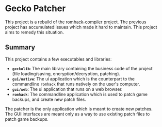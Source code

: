 # Gecko Patcher

This project is a rebuild of the [romhack-compiler](https://github.com/zsrtp/romhack-compiler) project. The previous project has accumulated issues which made it hard to maintain. This project aims to remedy this situation.

## Summary

This project contains a few executables and libraries:

- __`geckolib`__: The main library containing the business code of the project (file loading/saving, encryption/decryption, patching).
- __`gui/native`__: The ui application which is the counterpart to the commandline `romhack` that runs natively on the user's computer.
- __`gui/web`__: The ui application that runs on a web browser.
- __`romhack`__: The commandline application which is used to patch game backups, and create new patch files.

The patcher is the only application which is meant to create new patches. The GUI interfaces are meant only as a way to use existing patch files to patch game backups.